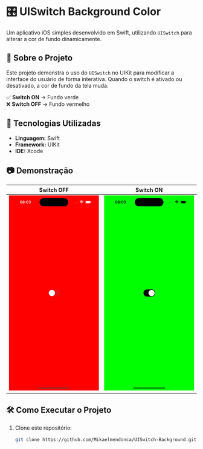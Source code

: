 # 🎛️ UISwitch Background Color  

Um aplicativo iOS simples desenvolvido em Swift, utilizando `UISwitch` para alterar a cor de fundo dinamicamente.  

## 📌 Sobre o Projeto  
Este projeto demonstra o uso do `UISwitch` no UIKit para modificar a interface do usuário de forma interativa. Quando o switch é ativado ou desativado, a cor de fundo da tela muda:  

✅ **Switch ON** → Fundo verde  
❌ **Switch OFF** → Fundo vermelho  

## 🚀 Tecnologias Utilizadas  
- **Linguagem:** Swift  
- **Framework:** UIKit  
- **IDE:** Xcode  

## 📷 Demonstração  
| Switch OFF | Switch ON |
|------------|----------|
| ![Tela vermelha](screenshots/telaOff.png) | ![Tela verde](screenshots/telaOn.png) |

## 🛠️ Como Executar o Projeto  
1. Clone este repositório:  
   ```bash
   git clone https://github.com/Mikaelmendonca/UISwitch-Background.git
